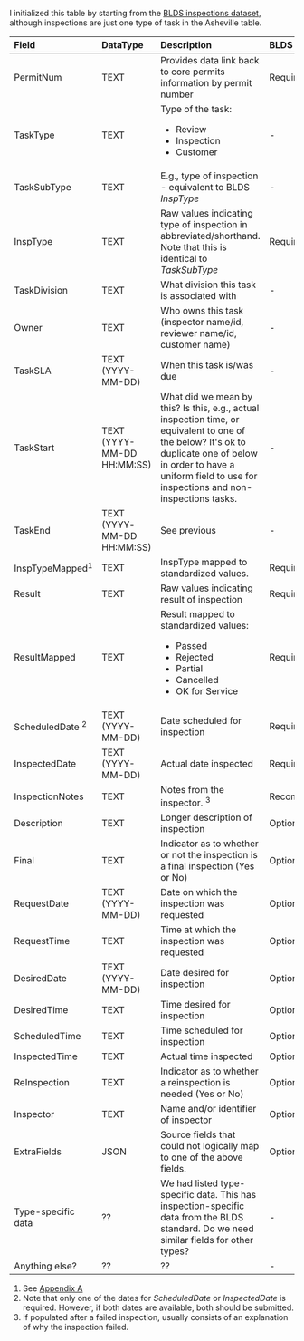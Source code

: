 I initialized this table by starting from the [BLDS inspections dataset](https://github.com/open-data-standards/permitdata.org/wiki/Optional-Inspections-Dataset-Requirements), although inspections are just one type of task in the Asheville table.

|Field|DataType|Description|BLDS Status|
|:------ |:------ |:------ |:------|
|PermitNum|TEXT|Provides data link back to core permits information by permit number|Required|
|TaskType|TEXT|Type of the task:<ul><li>Review</li><li>Inspection</li> <li>Customer</li></ul>|-|
|TaskSubType|TEXT|E.g., type of inspection - equivalent to BLDS _InspType_|-|
|InspType|TEXT|Raw values indicating type of inspection in abbreviated/shorthand. Note that this is identical to _TaskSubType_|Required|
|TaskDivision|TEXT|What division this task is associated with|-|
|Owner|TEXT|Who owns this task (inspector name/id, reviewer name/id, customer name)|-|
|TaskSLA|TEXT (YYYY-MM-DD)|When this task is/was due|-|
|TaskStart|TEXT (YYYY-MM-DD HH:MM:SS)|What did we mean by this? Is this, e.g., actual inspection time, or equivalent to one of the below? It's ok to duplicate one of below in order to have a uniform field to use for inspections and non-inspections tasks.|-|
|TaskEnd|TEXT (YYYY-MM-DD HH:MM:SS)|See previous|-|
|InspTypeMapped<sup>1</sup>|TEXT|InspType mapped to standardized values.|Required|
|Result|TEXT|Raw values indicating result of inspection|Required|
|ResultMapped|TEXT|Result mapped to standardized values:<ul><li>Passed</li><li>Rejected</li><li>Partial</li><li>Cancelled</li><li>OK for Service</li></ul>|Required|
|ScheduledDate <sup>2</sup>|TEXT (YYYY-MM-DD)|Date scheduled for inspection|Required|
|InspectedDate|TEXT (YYYY-MM-DD)|Actual date inspected|Required|
|InspectionNotes|TEXT|Notes from the inspector. <sup>3</sup>|Recommended|
|Description|TEXT|Longer description of inspection|Optional|
|Final|TEXT|Indicator as to whether or not the inspection is a final inspection (Yes or No)|Optional|
|RequestDate|TEXT (YYYY-MM-DD)|Date on which the inspection was requested|Optional|
|RequestTime|TEXT|Time at which the inspection was requested|Optional|
|DesiredDate|TEXT (YYYY-MM-DD)|Date desired for inspection|Optional|
|DesiredTime|TEXT|Time desired for inspection|Optional|
|ScheduledTime|TEXT|Time scheduled for inspection|Optional|
|InspectedTime|TEXT|Actual time inspected|Optional|
|ReInspection|TEXT|Indicator as to whether a reinspection is needed (Yes or No)|Optional|
|Inspector|TEXT|Name and/or identifier of inspector|Optional|
|ExtraFields|JSON|Source fields that could not logically map to one of the above fields.|Optional|
|Type-specific data|??|We had listed type-specific data. This has inspection-specific data from the BLDS standard. Do we need similar fields for other types?|-|
|Anything else?|??|??|-|


1. See [Appendix A](./Appendix-A.md)
2. Note that only one of the dates for *ScheduledDate* or *InspectedDate* is required.  However, if both dates are available, both should be submitted.
3. If populated after a failed inspection, usually consists of an explanation of why the inspection failed.
